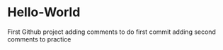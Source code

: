 # Hello-World
First Github project
adding comments to do first commit
adding second comments to practice
